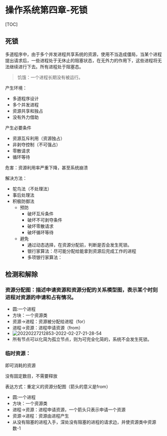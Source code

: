 # 操作系统第四章-死锁
[TOC]

## 死锁
多道程序中，由于多个并发进程共享系统的资源，使用不当造成僵局，当某个进程提出请求后，一些进程处于无休止的阻塞状态，在无外力的作用下，这些进程将无法继续进行下去。所有进程处于阻塞态。

> 饥饿：一个进程长期没有被运行。

产生环境：
- 多道程序设计
- 多个并发进程
- 资源共享和独占
- 没有外力借助

产生必要条件
- 资源互斥利用（资源独占）
- 非剥夺控制（不可强占）
- 零散请求
- 循环等待

危害：资源利用率严重下降，甚至系统崩溃

解决方法：
- 鸵鸟法（不处理法）
- 事后处理法
- 积极防御法
  - 预防
    - 破坏互斥条件
    - 破坏不可剥夺条件
    - 破坏零散请求
    - 破坏循环等待 
  - 避免
    - 通过动态选择，在资源分配前，判断是否会发生死锁。
    - 银行家算法：尽可能分配给能拿到资源后完成工作的进程
    - 多项银行家算法：

## 检测和解除

### 资源分配图：描述申请资源和资源分配的关系模型图，表示某个时刻进程对资源的申请和占有情况。
- 圆:一个进程
- 方块：一个资源类
- 资源->进程：资源被分配给进程（for）
- 进程->资源：进程申请资源（from）
- ![20220227212853-2022-02-27-21-28-54](http://lengyuewusheng-blog.oss-cn-beijing.aliyuncs.com/blog/20220227212853-2022-02-27-21-28-54.png)
- 所有节点可以化简为孤立节点，则为可完全化简的，系统不会发生死锁。

### 临时资源：

即可消耗的资源

没有固定数目，不需要释放

表达方式：重定义的资源分配图（箭头的意义是from）
- 圆:一个进程
- 方块：一个资源类
- 进程->资源：进程申请资源，一个箭头只表示申请一个资源
- 资源->进程：资源由进程产生
- 从没有阻塞的进程入手，深处没有阻塞的进程的请求边，并使资源类中资源数-1
